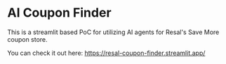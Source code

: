 # AI Coupon Finder

This is a streamlit based PoC for utilizing AI agents for Resal's Save More coupon store.

You can check it out here: https://resal-coupon-finder.streamlit.app/